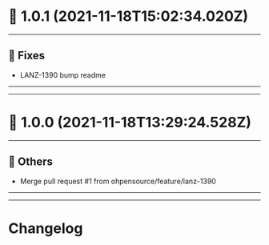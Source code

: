 # :confetti_ball: 1.0.1 (2021-11-18T15:02:34.020Z)
- - -
## :bug: Fixes
* LANZ-1390 bump readme
- - -
- - -
# :confetti_ball: 1.0.0 (2021-11-18T13:29:24.528Z)
- - -
## :newspaper: Others
* Merge pull request #1 from ohpensource/feature/lanz-1390
- - -
- - -
# Changelog
